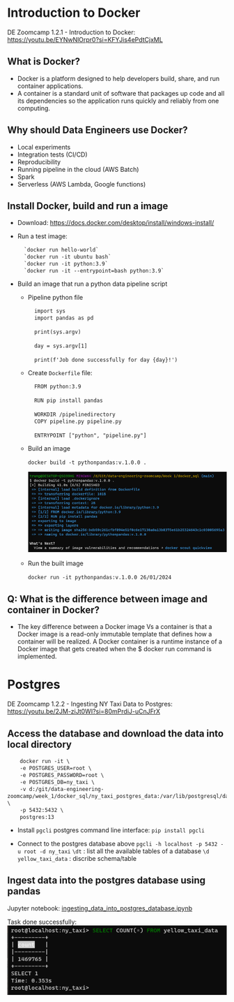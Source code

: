 # Introduction to Docker
DE Zoomcamp 1.2.1 - Introduction to Docker: https://youtu.be/EYNwNlOrpr0?si=KFYJis4ePdtCjxML

## What is Docker?

- Docker is a platform designed to help developers build, share, and run container applications.
- A container is a standard unit of software that packages up code and all its dependencies so the application runs quickly and reliably from one computing.

## Why should Data Engineers use Docker?
- Local experiments
- Integration tests (CI/CD)
- Reproducibility
- Running pipeline in the cloud (AWS Batch)
- Spark
- Serverless (AWS Lambda, Google functions)

## Install Docker, build and run a image
- Download: https://docs.docker.com/desktop/install/windows-install/
- Run a test image: 

        `docker run hello-world`
        `docker run -it ubuntu bash`
        `docker run -it python:3.9`
        `docker run -it --entrypoint=bash python:3.9`

- Build an image that run a python data pipeline script
    - Pipeline python file

            import sys
            import pandas as pd

            print(sys.argv)

            day = sys.argv[1]

            print(f'Job done successfully for day {day}!')

    - Create `Dockerfile` file:

            FROM python:3.9

            RUN pip install pandas

            WORKDIR /pipelinedirectory
            COPY pipeline.py pipeline.py

            ENTRYPOINT ["python", "pipeline.py"]

    - Build an image

        `docker build -t pythonpandas:v.1.0.0 .`


        ![docker_build](../../images/docker_build.png)

    - Run the built image

        `docker run -it pythonpandas:v.1.0.0 26/01/2024`


## **Q: What is the difference between image and container in Docker?**
- The key difference between a Docker image Vs a container is that a Docker image is a read-only immutable template that defines how a container will be realized. A Docker container is a runtime instance of a Docker image that gets created when the $ docker run command is implemented.

# Postgres

DE Zoomcamp 1.2.2 - Ingesting NY Taxi Data to Postgres: https://youtu.be/2JM-ziJt0WI?si=80mPrdiJ-uCnJFrX

## Access the database and download the data into local directory

        docker run -it \
        -e POSTGRES_USER=root \
        -e POSTGRES_PASSWORD=root \
        -e POSTGRES_DB=ny_taxi \
        -v d:/git/data-engineering-zoomcamp/week_1/docker_sql/ny_taxi_postgres_data:/var/lib/postgresql/data \
        -p 5432:5432 \
        postgres:13

- Install `pgcli` postgres command line interface: 
        `pip install pgcli`

- Connect to the postgres database above
        `pgcli -h localhost -p 5432 -u root -d ny_taxi`
        `\dt` : list all the available tables of a database
        `\d yellow_taxi_data` : discribe schema/table



## Ingest data into the postgres database using pandas

Jupyter notebook: [ingesting_data_into_postgres_database.ipynb](ingesting_data_into_postgres_database.ipynb)

Task done successfully:
![Results](../../images/count_rows_yellow_taxi_data.png)